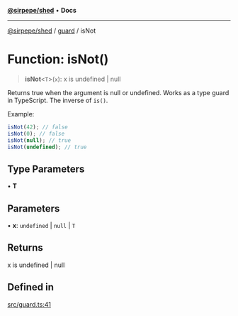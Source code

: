 [**@sirpepe/shed**](../../README.md) • **Docs**

***

[@sirpepe/shed](../../README.md) / [guard](../README.md) / isNot

# Function: isNot()

> **isNot**\<`T`\>(`x`): x is undefined \| null

Returns true when the argument is null or undefined. Works as a type guard in
TypeScript. The inverse of `is()`.

Example:

```typescript
isNot(42); // false
isNot(0); // false
isNot(null); // true
isNot(undefined); // true
```

## Type Parameters

• **T**

## Parameters

• **x**: `undefined` \| `null` \| `T`

## Returns

x is undefined \| null

## Defined in

[src/guard.ts:41](https://github.com/SirPepe/shed/blob/36009fde0fee9ee53321ca81309876bbb49851e3/src/guard.ts#L41)
